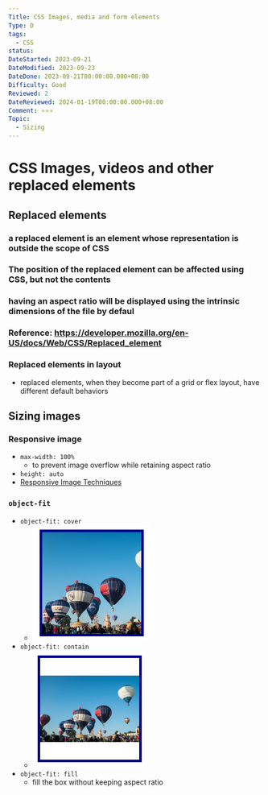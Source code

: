 ```yaml
---
Title: CSS Images, media and form elements
Type: D
tags:
  - CSS
status: 
DateStarted: 2023-09-21
DateModified: 2023-09-23
DateDone: 2023-09-21T00:00:00.000+08:00
Difficulty: Good
Reviewed: 2
DateReviewed: 2024-01-19T00:00:00.000+08:00
Comment: ⭐⭐⭐
Topic:
  - Sizing
---
```


# CSS Images, videos and other replaced elements

## Replaced elements

### a replaced element is **an element whose representation is outside the scope of CSS**

### The **position** of the replaced element can be affected using CSS, but not the **contents**

### having an aspect ratio will be displayed using the intrinsic dimensions of the file by defaul

### Reference: https://developer.mozilla.org/en-US/docs/Web/CSS/Replaced_element

### Replaced elements in layout

- replaced elements, when they become part of a grid or flex layout, have different default behaviors

## Sizing images

### Responsive image

- `max-width: 100%`
  - to prevent image overflow while retaining aspect ratio
- `height: auto`
- [Responsive Image Techniques](https://developer.mozilla.org/en-US/docs/Learn/HTML/Multimedia_and_embedding/Responsive_images)

### `object-fit`

- `object-fit: cover`
  - ![](z-Assets/Paste%20image%201695297488732image.png)
- `object-fit: contain`
  - ![](z-Assets/Paste%20image%201695297501729image.png)
- `object-fit: fill`
  - fill the box without keeping aspect ratio
